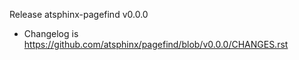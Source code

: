 Release atsphinx-pagefind v0.0.0

- Changelog is https://github.com/atsphinx/pagefind/blob/v0.0.0/CHANGES.rst
